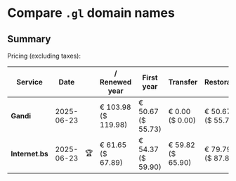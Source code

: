 # Compare `.gl` domain names

## Summary

Pricing (excluding taxes):

| Service | Date |  | / Renewed year | First year | Transfer | Restoration |
|--|--|--|--|--|--|--|
| **Gandi** | 2025-06-23 |  | € 103.98<br>($ 119.98) | € 50.67<br>($ 55.73) | € 0.00<br>($ 0.00) | € 50.67<br>($ 55.73) |
| **Internet.bs** | 2025-06-23 | 🏆 | € 61.65<br>($ 67.89) | € 54.37<br>($ 59.90) | € 59.82<br>($ 65.90) | € 79.79<br>($ 87.89) |
